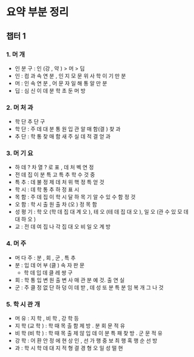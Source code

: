 # 요약 부분 정리
## 챕터 1

### 1. 머 개
- 인 분 구 : 인 (강 , 약 ) > 머 > 딥
- 인 : 컴 과 속 연 분 , 인 지 모 문 위 사 학 이 기 만 분
- 머 : 인 속 연 분 , 어 문 자 일 해 통 알 만 분
- 딥 : 심 신 이 데 분 학 초 둔 머 방

### 2. 머 처 과
- 학 단 추 단 구
- 학 단 : 주 데 대 분 통 원 입 관 알 매 함(결 ) 찾 과
- 추 단 : 학 통 찾 매 함 새 주 실 데 적 결 얻 과

### 3. 머 기 요
- 하 데 $?$ 차 열 $?$ 로 표 , 데 처 벡 연 정
- 전 데 집 이 분 특 고 특 추 학 수 것 중
- 특 추 : 데 불 정 제 데 처 위 핵 정 특 얻 것
- 학 시 : 데 학 통 추 하 정 표 시
- 목 함 : 주 데 집 이 학 시 달 하 목 기 알 수 있 수 함 정 것
- 오 함 : 학 시 출 원 출 차 (오 ) 정 목 함
- 성 평 기 : 학 오 (학 데 집 대 계 오 ), 테 오 (테 데 집 대 오 ), 일 오 (관 수 있 모 데 대 하 오 )
- 교 : 전 데 여 집 나 각 집 대 오 비 일 오 계 방

### 4. 머 주
- 머 다 주 : 분 , 회 , 군 , 특 추
- 분 : 입 데 어 부 (클 ) 속 자 판 문
	- 학 데 입 데 클 레 쌍 구
- 회 : 학 통 입 변 원 출 변 사 매 관 분 예 것. 출 연 실
- 군 : 주 클 정 없 단 하 덩 이 데 받 , 데 성 또 분 특 분 임 복 개 그 나 것

### 5. 학 시 관 개
- 머 유 : 지 학 , 비 학 , 강 학 등
- 지 학 (교 학 ) : 학 때 목 출 함 제 방 . 분 회 문 적 유
- 비 학 (비 학 ) : 학 때 목 출 제 않 입 데 이 분 특 패 찾 방 . 군 문 적 유
- 강 학 : 어 환 안 정 에 현 상 인 , 선 가 행 중 보 최 행 혹 행 순 선 방
- 과 : 학 시 학 데 대 지 적 형 결 경 형 오 일 성 떨 현

